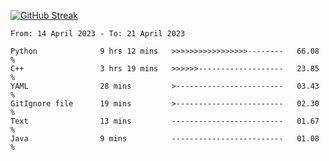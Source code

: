 [![GitHub Streak](https://streak-stats.demolab.com?user=renren-017&theme=sea&hide_border=true&background=DD272700)](https://git.io/streak-stats)

<!--START_SECTION:waka-->

```text
From: 14 April 2023 - To: 21 April 2023

Python              9 hrs 12 mins   >>>>>>>>>>>>>>>>>--------   66.08 %
C++                 3 hrs 19 mins   >>>>>>-------------------   23.85 %
YAML                28 mins         >------------------------   03.43 %
GitIgnore file      19 mins         >------------------------   02.30 %
Text                13 mins         -------------------------   01.67 %
Java                9 mins          -------------------------   01.08 %
```

<!--END_SECTION:waka-->
